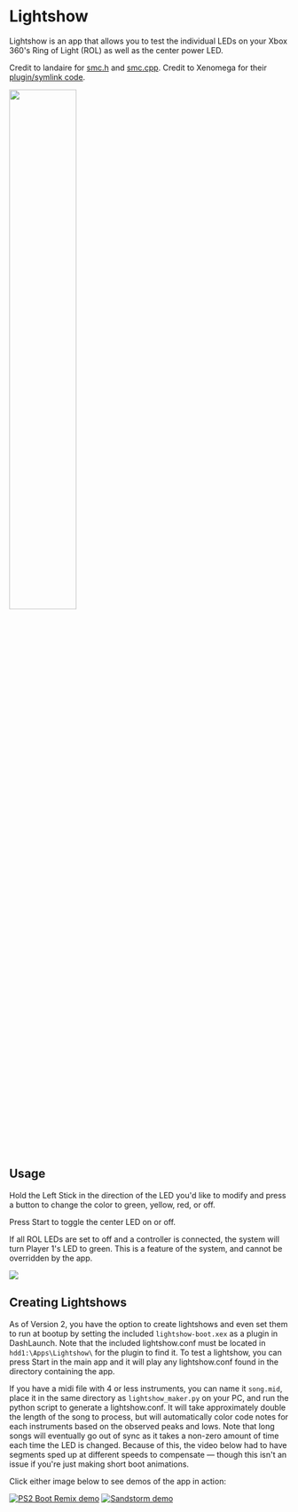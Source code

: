 # Lightshow
Lightshow is an app that allows you to test the individual LEDs on your Xbox 360's Ring of Light (ROL) as well as the center power LED.

Credit to landaire for [smc.h](https://github.com/landaire/LaunchCode/blob/master/LaunchCode/smc.h) and [smc.cpp](https://github.com/landaire/LaunchCode/blob/master/LaunchCode/smc.cpp). Credit to Xenomega for their [plugin/symlink code](https://github.com/Xenomega/ArchLoader/tree/master).

<img src="https://consolemods.org/wiki/images/5/58/Lightshow_Picture.png" width="49%" height="auto">

## Usage

Hold the Left Stick in the direction of the LED you'd like to modify and press a button to change the color to green, yellow, red, or off.

Press Start to toggle the center LED on or off.

If all ROL LEDs are set to off and a controller is connected, the system will turn Player 1's LED to green. This is a feature of the system, and cannot be overridden by the app.

![](./Lightshow_Demo.gif)

## Creating Lightshows

As of Version 2, you have the option to create lightshows and even set them to run at bootup by setting the included `lightshow-boot.xex` as a plugin in DashLaunch. Note that the included lightshow.conf must be located in `hdd1:\Apps\Lightshow\` for the plugin to find it. To test a lightshow, you can press Start in the main app and it will play any lightshow.conf found in the directory containing the app.

If you have a midi file with 4 or less instruments, you can name it `song.mid`, place it in the same directory as `lightshow_maker.py` on your PC, and run the python script to generate a lightshow.conf. It will take approximately double the length of the song to process, but will automatically color code notes for each instruments based on the observed peaks and lows. Note that long songs will eventually go out of sync as it takes a non-zero amount of time each time the LED is changed. Because of this, the video below had to have segments sped up at different speeds to compensate — though this isn't an issue if you're just making short boot animations.

Click either image below to see demos of the app in action:

[![PS2 Boot Remix demo](https://img.youtube.com/vi/-H91NT_gmmU/0.jpg)](https://www.youtube.com/watch?v=-H91NT_gmmU "Xbox 360 Lightshow Demo :: PS2 Boot Remix")
[![Sandstorm demo](https://img.youtube.com/vi/3WJwQjNUcpw/0.jpg)](https://www.youtube.com/watch?v=3WJwQjNUcpw "Xbox 360 Lightshow Demo :: Darude - Sandstorm")

